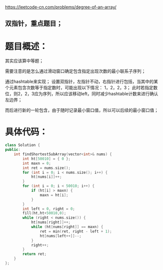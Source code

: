 <https://leetcode-cn.com/problems/degree-of-an-array/>

## 双指针，重点题目；

# 题目概述：
其实应该算中等题；

需要注意的是怎么通过滑动窗口确定包含指定出现次数的最小联系子序列；

通过hashtable来实现；
设置双指针，左指针不动，右指针进行包括，当其中的某个元素包含次数等于指定数时，可能出现以下情况：
1，2，2，3；
此时若指定数位，则2，2，3应为序列，所以应该移动left，同时减少hashtable计数来进行确认左边界；

而后进行新的一轮包含，由于随时记录最小窗口值，所以可以后续的最小窗口值；


# 具体代码：
```C++
class Solution {
public:
    int findShortestSubArray(vector<int>& nums) {
        int ht[50010] = { 0 };
        int maxn = 0;
        int ret = nums.size();
        for (int i = 0; i < nums.size(); i++) {
            ht[nums[i]]++;
        }
        for (int i = 0; i < 50010; i++) {
            if (ht[i] > maxn) {
                maxn = ht[i];
            }
        }
        int left = 0, right = 0;
        fill(ht,ht+50010,0);
        while (right < nums.size()) {
            ht[nums[right]]++;
            while (ht[nums[right]] == maxn) {
                ret = min(ret, right - left + 1);
                ht[nums[left++]]--;
            }
            right++;
        }
        return ret;
    }
};
```
